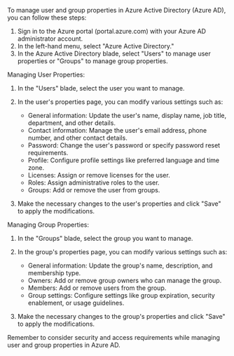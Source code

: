 
To manage user and group properties in Azure Active Directory (Azure AD), you can follow these steps:

1.  Sign in to the Azure portal (portal.azure.com) with your Azure AD administrator account.
2.  In the left-hand menu, select "Azure Active Directory."
3.  In the Azure Active Directory blade, select "Users" to manage user properties or "Groups" to manage group properties.

Managing User Properties:

1.  In the "Users" blade, select the user you want to manage.
    
2.  In the user's properties page, you can modify various settings such as:
    
    *   General information: Update the user's name, display name, job title, department, and other details.
    *   Contact information: Manage the user's email address, phone number, and other contact details.
    *   Password: Change the user's password or specify password reset requirements.
    *   Profile: Configure profile settings like preferred language and time zone.
    *   Licenses: Assign or remove licenses for the user.
    *   Roles: Assign administrative roles to the user.
    *   Groups: Add or remove the user from groups.
3.  Make the necessary changes to the user's properties and click "Save" to apply the modifications.
    

Managing Group Properties:

1.  In the "Groups" blade, select the group you want to manage.
    
2.  In the group's properties page, you can modify various settings such as:
    
    *   General information: Update the group's name, description, and membership type.
    *   Owners: Add or remove group owners who can manage the group.
    *   Members: Add or remove users from the group.
    *   Group settings: Configure settings like group expiration, security enablement, or usage guidelines.
3.  Make the necessary changes to the group's properties and click "Save" to apply the modifications.
    

Remember to consider security and access requirements while managing user and group properties in Azure AD.
